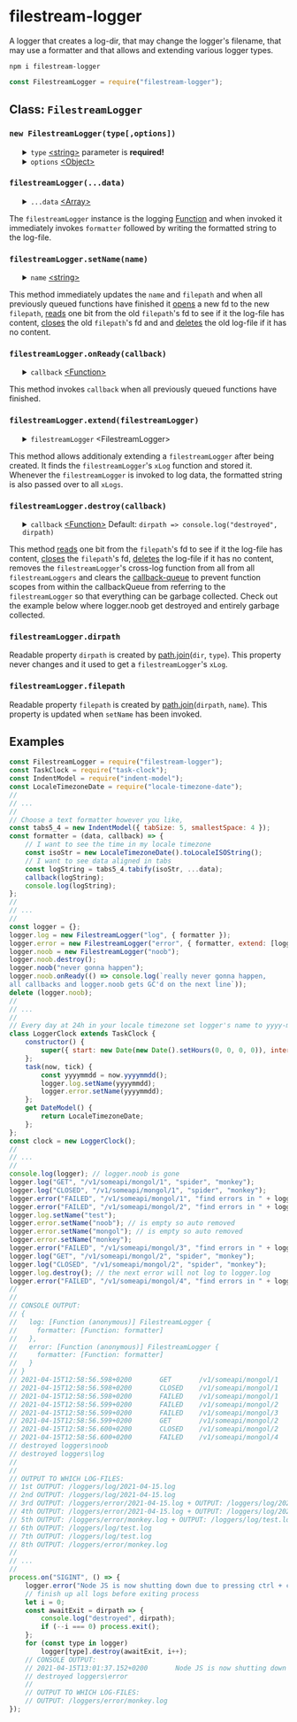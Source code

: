 # filestream-logger
A logger that creates a log-dir, that may change the logger's filename, that may use a formatter and that allows and extending various logger types.
<pre><code>npm i filestream-logger</code></pre>

```javascript
const FilestreamLogger = require("filestream-logger");
```
<h2>Class: <code>FilestreamLogger</code></h2>

<h3><code>new FilestreamLogger(type[,options])</code></h3>
<ul>
	<details>
		<summary>
			<code>type</code> <a href="https://developer.mozilla.org/en-US/docs/Web/JavaScript/Data_structures#String_type">&lt;string&gt;</a> parameter is <b>required!</b>
		</summary>
		The <code>type</code> parameter determines the name of the sub-directory in which the <code>filestreamLogger</code> creates log-files. If the sub-directory did not exists the creation is asynchronously queued.
	</details>
	<details>
		<summary>
			<code>options</code> <a href="https://developer.mozilla.org/en-US/docs/Web/JavaScript/Reference/Global_Objects/Object">&lt;Object&gt;</a>
		</summary>
		<ul>
			<details>
				<summary>
					<code>dir</code> <a href="https://developer.mozilla.org/en-US/docs/Web/JavaScript/Data_structures#String_type">&lt;string&gt;</a> Default: <code>"loggers"</code>
				</summary>
				The <code>dir</code> option determines the name of the main-directory in which the <code>filestreamLogger</code> creates a sub-directory which in turn is where the log-files are created. If the main-directory did not exists the creation is asynchronously queued.
			</details>
			<details>
				<summary>
					<code>name</code> <a href="https://developer.mozilla.org/en-US/docs/Web/JavaScript/Data_structures#String_type">&lt;string&gt;</a> Default: <code>new Date().toLocaleDateString()</code>
				</summary>
				The <code>name</code> option determines how the first log-file is named. If the log-file did not exists the creation is asynchronously queued.
			</details>
			<details>
				<summary>
					<code>formatter</code> <a href="https://developer.mozilla.org/en-US/docs/Web/JavaScript/Reference/Global_Objects/Function">&lt;Function&gt;</a> Default: <code>(data, callback) => callback(data.join(" "))</code>
				</summary>
				<ul>
					<details>
						<summary>
							<code>data</code> <a href="https://developer.mozilla.org/en-US/docs/Web/JavaScript/Reference/Global_Objects/Array">&lt;Array&gt;</a>
						</summary>
						If the <code>formatter</code> cannot format objects into a formatted string, it is recommended  that the <code>data</code> should contain only <a href="https://developer.mozilla.org/en-US/docs/Web/JavaScript/Data_structures#primitive_values">&lt;primitive values&gt;</a>. This does not apply if a developer wrote a formatter that can format objects into formatted string such as console.log can. 
					</details>
					<details>
						<summary>
							<code>callback</code> <a href="https://developer.mozilla.org/en-US/docs/Web/JavaScript/Reference/Global_Objects/Function">&lt;Function&gt;</a> parameter is <b>required!</b>
						</summary>
						Invoke <code>callback</code> and pass over a fromatted-string so that it can be written to the log-file.
					</details>
				</ul>
				The <code>formatter</code> is a function that must produce a fromatted-string from the items of the <code>data</code> <a href="https://developer.mozilla.org/en-US/docs/Web/JavaScript/Reference/Global_Objects/Array">&lt;Array&gt;</a>. When the <code>formatter</code> has finished to produce a fromatted-string, <code>callback</code> must be invoked and the fromatted-string must be passed as parameter.
			</details>
			<details>
				<summary>
					<code>extend</code> <a href="https://developer.mozilla.org/en-US/docs/Web/JavaScript/Reference/Global_Objects/Array">&lt;Array&gt;</a>
				</summary>
				The <code>extend</code> option must contain <code>filestreamLoggers</code>. The created <code>filestreamLogger</code> stores an <code>xLog</code> from every <code>filestreamLogger</code> out of <code>extend</code>. Whenever this <code>filestreamLogger</code> is invoked to log data, the formatted string is also passed over to all <code>xLogs</code>. Checkout the examples to see how an logger.error is extended with a logger.log. 
			</details>
		</ul>
	</details>
</ul>
<h3><code>filestreamLogger(...data)</code></h3>
<ul>
	<details>
		<summary>
			<code>...data</code> <a href="https://developer.mozilla.org/en-US/docs/Web/JavaScript/Reference/Global_Objects/Array">&lt;Array&gt;</a>
		</summary>
		The <code>data</code> catches all parameters passed over into a single array, just like console.log(...data). The <code>data</code> is passed over as a whole array (and not spread out to avoid an unnecessary loop) to <code>formatter</code>.
	</details>
</ul>
The <code>filestreamLogger</code> instance is the logging <a href="https://developer.mozilla.org/en-US/docs/Web/JavaScript/Reference/Global_Objects/Function">Function</a> and when invoked it immediately invokes <code>formatter</code> followed by writing the formatted string to the log-file.
<h3><code>filestreamLogger.setName(name)</code></h3>
<ul>
	<details>
		<summary>
			<code>name</code> <a href="https://developer.mozilla.org/en-US/docs/Web/JavaScript/Data_structures#String_type">&lt;string&gt;</a>
		</summary>
		If <code>name</code> is set to the name it already had nothing will happen.
	</details>
</ul>
This method immediately updates the <code>name</code> and <code>filepath</code> and when all previously queued functions have finished it <a href="https://nodejs.org/dist/latest-v14.x/docs/api/fs.html#fs_fs_open_path_flags_mode_callback">opens</a> a new fd to the new <code>filepath</code>, <a href="https://nodejs.org/dist/latest-v14.x/docs/api/fs.html#fs_fs_read_fd_buffer_offset_length_position_callback">reads</a> one bit from the old <code>filepath</code>'s fd to see if it the log-file has content, <a href="https://nodejs.org/dist/latest-v14.x/docs/api/fs.html#fs_fs_close_fd_callback">closes</a> the old <code>filepath</code>'s fd and and <a href="https://nodejs.org/dist/latest-v14.x/docs/api/fs.html#fs_fs_unlink_path_callback">deletes</a> the old log-file if it has no content.
<h3><code>filestreamLogger.onReady(callback)</code></h3>
<ul>
	<details>
		<summary>
			<code>callback</code> <a href="https://developer.mozilla.org/en-US/docs/Web/JavaScript/Reference/Global_Objects/Function">&lt;Function&gt;</a>
		</summary>
		If <code>callback</code> is not a function the extecution of <code>callback</code> throws a TypeError.
	</details>
</ul>
This method invokes <code>callback</code> when all previously queued functions have finished.
<h3><code>filestreamLogger.extend(filestreamLogger)</code></h3>
<ul>
	<details>
		<summary>
			<code>filestreamLogger</code> &lt;FilestreamLogger&gt;
		</summary>
		If <code>filestreamLogger</code> is not a <code>FilestreamLogger</code> throws a TypeError.
	</details>
</ul>
This method allows additionaly extending a <code>filestreamLogger</code> after being created. It finds the <code>filestreamLogger</code>'s <code>xLog</code> function and stored it. Whenever the <code>filestreamLogger</code> is invoked to log data, the formatted string is also passed over to all <code>xLogs</code>.
<h3><code>filestreamLogger.destroy(callback)</code></h3>
<ul>
	<details>
		<summary>
			<code>callback</code> <a href="https://developer.mozilla.org/en-US/docs/Web/JavaScript/Reference/Global_Objects/Function">&lt;Function&gt;</a> Default: <code>dirpath => console.log("destroyed", dirpath)</code>
		</summary>
		<ul>
			<details>
				<summary>
					<code>dirpath</code> <a href="https://developer.mozilla.org/en-US/docs/Web/JavaScript/Data_structures#String_type">&lt;string&gt;</a>
				</summary>
				The <code>callback</code> is invoked with the <code>filestreamLogger</code>'s <code>dirpath</code> as parameter.
			</details>
		</ul>
		If <code>callback</code> is not a function throws a TypeError. Since the logger is destroyed the internal callback queue is cleared and therefore a <code>callback</code> parameter is usefull.
	</details>
</ul>
This method <a href="https://nodejs.org/dist/latest-v14.x/docs/api/fs.html#fs_fs_read_fd_buffer_offset_length_position_callback">reads</a> one bit from the <code>filepath</code>'s fd to see if it the log-file has content, <a href="https://nodejs.org/dist/latest-v14.x/docs/api/fs.html#fs_fs_close_fd_callback">closes</a> the <code>filepath</code>'s fd, <a href="https://nodejs.org/dist/latest-v14.x/docs/api/fs.html#fs_fs_unlink_path_callback">deletes</a> the log-file if it has no content, removes the <code>filestreamLogger</code>'s cross-log function from all from all <code>filestreamLoggers</code> and clears the <a href="https://www.npmjs.com/package/ca11back-queue">callback-queue</a> to prevent function scopes from within the callbackQueue from referring to the <code>filestreamLogger</code> so that everything can be garbage collected. Check out the example below where logger.noob get destroyed and entirely garbage collected.
<h3><code>filestreamLogger.dirpath</code></h3>
Readable property <code>dirpath</code> is created by <a href="https://nodejs.org/dist/latest-v14.x/docs/api/path.html#path_path_join_paths">path.join</a>(<code>dir</code>, <code>type</code>). This property never changes and it used to get a <code>filestreamLogger</code>'s <code>xLog</code>.
<h3><code>filestreamLogger.filepath</code></h3>
Readable property <code>filepath</code> is created by <a href="https://nodejs.org/dist/latest-v14.x/docs/api/path.html#path_path_join_paths">path.join</a>(<code>dirpath</code>, <code>name</code>). This property is updated when <code>setName</code> has been invoked.
<h2>Examples</h2>

```javascript
const FilestreamLogger = require("filestream-logger");
const TaskClock = require("task-clock");
const IndentModel = require("indent-model");
const LocaleTimezoneDate = require("locale-timezone-date");
//
// ...
//
// Choose a text formatter however you like,
const tabs5_4 = new IndentModel({ tabSize: 5, smallestSpace: 4 });
const formatter = (data, callback) => {
	// I want to see the time in my locale timezone
	const isoStr = new LocaleTimezoneDate().toLocaleISOString();
	// I want to see data aligned in tabs
	const logString = tabs5_4.tabify(isoStr, ...data);
	callback(logString);
	console.log(logString);
};
//
// ...
//
const logger = {};
logger.log = new FilestreamLogger("log", { formatter });
logger.error = new FilestreamLogger("error", { formatter, extend: [logger.log] });
logger.noob = new FilestreamLogger("noob");
logger.noob.destroy();
logger.noob("never gonna happen");
logger.noob.onReady(() => console.log(`really never gonna happen, 
all callbacks and logger.noob gets GC'd on the next line`));
delete (logger.noob);
//
// ...
//
// Every day at 24h in your locale timezone set logger's name to yyyy-mm-dd.log
class LoggerClock extends TaskClock {
	constructor() {
		super({ start: new Date(new Date().setHours(0, 0, 0, 0)), interval: { h: 24 } });
	};
	task(now, tick) {
		const yyyymmdd = now.yyyymmdd();
		logger.log.setName(yyyymmdd);
		logger.error.setName(yyyymmdd);
	};
	get DateModel() {
		return LocaleTimezoneDate;
	};
};
const clock = new LoggerClock();
//
// ...
//
console.log(logger); // logger.noob is gone
logger.log("GET", "/v1/someapi/mongol/1", "spider", "monkey");
logger.log("CLOSED", "/v1/someapi/mongol/1", "spider", "monkey");
logger.error("FAILED", "/v1/someapi/mongol/1", "find errors in " + logger.error.filepath, "monkey!");
logger.error("FAILED", "/v1/someapi/mongol/2", "find errors in " + logger.error.filepath, "monkey!");
logger.log.setName("test");
logger.error.setName("noob"); // is empty so auto removed
logger.error.setName("mongol"); // is empty so auto removed
logger.error.setName("monkey");
logger.error("FAILED", "/v1/someapi/mongol/3", "find errors in " + logger.error.filepath, "monkey!");
logger.log("GET", "/v1/someapi/mongol/2", "spider", "monkey");
logger.log("CLOSED", "/v1/someapi/mongol/2", "spider", "monkey");
logger.log.destroy(); // the next error will not log to logger.log
logger.error("FAILED", "/v1/someapi/mongol/4", "find errors in " + logger.error.filepath, "monkey!");
//
//
// CONSOLE OUTPUT:
// {
//   log: [Function (anonymous)] FilestreamLogger {
//     formatter: [Function: formatter]
//   },
//   error: [Function (anonymous)] FilestreamLogger {
//     formatter: [Function: formatter]
//   }
// }
// 2021-04-15T12:58:56.598+0200       GET       /v1/someapi/mongol/1     spider    monkey
// 2021-04-15T12:58:56.598+0200       CLOSED    /v1/someapi/mongol/1     spider    monkey
// 2021-04-15T12:58:56.598+0200       FAILED    /v1/someapi/mongol/1     find errors in loggers\error\2021-04-15.log       monkey!
// 2021-04-15T12:58:56.599+0200       FAILED    /v1/someapi/mongol/2     find errors in loggers\error\2021-04-15.log       monkey!
// 2021-04-15T12:58:56.599+0200       FAILED    /v1/someapi/mongol/3     find errors in loggers\error\monkey.log      monkey!
// 2021-04-15T12:58:56.599+0200       GET       /v1/someapi/mongol/2     spider    monkey
// 2021-04-15T12:58:56.600+0200       CLOSED    /v1/someapi/mongol/2     spider    monkey
// 2021-04-15T12:58:56.600+0200       FAILED    /v1/someapi/mongol/4     find errors in loggers\error\monkey.log      monkey!
// destroyed loggers\noob
// destroyed loggers\log
//
//
// OUTPUT TO WHICH LOG-FILES:
// 1st OUTPUT: /loggers/log/2021-04-15.log
// 2nd OUTPUT: /loggers/log/2021-04-15.log
// 3rd OUTPUT: /loggers/error/2021-04-15.log + OUTPUT: /loggers/log/2021-04-15.log
// 4th OUTPUT: /loggers/error/2021-04-15.log + OUTPUT: /loggers/log/2021-04-15.log
// 5th OUTPUT: /loggers/error/monkey.log + OUTPUT: /loggers/log/test.log
// 6th OUTPUT: /loggers/log/test.log
// 7th OUTPUT: /loggers/log/test.log
// 8th OUTPUT: /loggers/error/monkey.log
//
// ...
//
process.on("SIGINT", () => {
	logger.error("Node JS is now shutting down due to pressing ctrl + c");
	// finish up all logs before exiting process
	let i = 0;
	const awaitExit = dirpath => {
		console.log("destroyed", dirpath);
		if (--i === 0) process.exit();
	};
	for (const type in logger)
		logger[type].destroy(awaitExit, i++);
	// CONSOLE OUTPUT:
	// 2021-04-15T13:01:37.152+0200       Node JS is now shutting down due to pressing ctrl + c
	// destroyed loggers\error
	//
	// OUTPUT TO WHICH LOG-FILES:
	// OUTPUT: /loggers/error/monkey.log
});
```